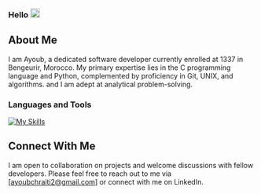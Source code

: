 ### Hello <img src="https://media.giphy.com/media/hvRJCLFzcasrR4ia7z/giphy.gif" width="19">

## About Me

I am Ayoub, a dedicated software developer currently enrolled at 1337 in Bengeurir, Morocco.
My primary expertise lies in the C programming language and Python, complemented by proficiency in Git, UNIX, and algorithms.
and I am adept at analytical problem-solving.


### Languages and Tools

[![My Skills](https://skillicons.dev/icons?i=c,python,html,css,bash,vim,vscode,stackoverflow,github,git)](https://skillicons.dev)


## Connect With Me

I am open to collaboration on projects and welcome discussions with fellow developers.
Please feel free to reach out to me via [ayoubchraiti2@gmail.com] or connect with me on LinkedIn.
